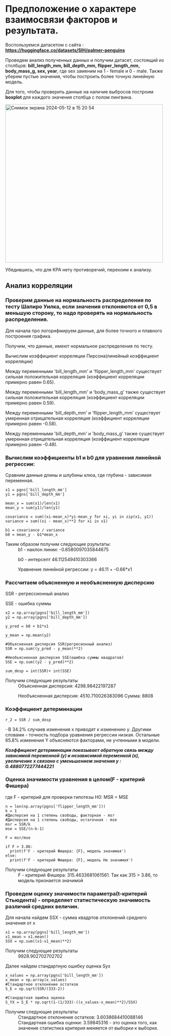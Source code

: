 # Предположение о характере взаимосвязи факторов и результата.

Воспользуемся датасетом с сайта : **https://huggingface.co/datasets/SIH/palmer-penguins**

Проведем анализ полученных данных и получим датасет, состоящий из столбцов: **bill_length_mm, bill_depth_mm,	flipper_length_mm,	body_mass_g,	sex,	year**, где sex заменим на 1 - female и 0 - male. Также уберем пустые значения, чтобы построить более точную линейную модель.

Для того, чтобы проверить данные на наличие выбросов построим **boxplot** для каждого значения столбца с полом пингвина.

<img width="495" alt="Снимок экрана 2024-05-12 в 15 20 54" src="https://github.com/arlinrus/penguins-/assets/111064731/7c80abac-0c1d-41f6-9c03-a468b66bc1ac">

Убедившись, что для KPA нету противоречий, перехоим к анализу.

## Анализ корреляции

### Проверим данные на нормальность распределения по тесту Шапиро Уилка, если значения отклоняются от 0,5 в меньшую сторону, то надо проверять на нормальность распределения.

Для начала про логорифмируем данные, для более точного и плавного построения графика.

Получим, что данные, имеют нормальное распределения по тесту.

Вычислим коэффициент корреляции Пирсона(линейный коэффициент корреляции)

Между переменными 'bill_length_mm' и 'flipper_length_mm' существует сильная положительная корреляция (коэффициент корреляции примерно равен 0.65).

Между переменными 'bill_length_mm' и 'body_mass_g' также существует сильная положительная корреляция (коэффициент корреляции примерно равен 0.59).

Между переменными 'bill_depth_mm' и 'flipper_length_mm' существует умеренная отрицательная корреляция (коэффициент корреляции примерно равен -0.58).

Между переменными 'bill_depth_mm' и 'body_mass_g' также существует умеренная отрицательная корреляция (коэффициент корреляции примерно равен -0.48).


### Вычислим коэффициенты b1 и b0 для уравнения линейной регрессии:
Сравним данные длины и шлубины клюа, где глубина - зависимая переменная.  

```
x1 = pgns['bill_length_mm']
y1 = pgns['bill_depth_mm']

mean_x = sum(x1)/len(x1)
mean_y = sum(y1)/len(y1)

covariance = sum((xi-mean_x)*yi-mean_y for xi, yi in zip(x1, y1))
variance = sum((xi - mean_x)**2 for xi in x1)

b1 = covariance / variance
b0 = mean_y - b1*mean_x
```

<dl>
  <dt>Таким образом получим следующие рзультаты:
</dt>
  <dd>b1 - наклон линии:  -0.6580097035844675
    
b0 - интерсепт 46.112549410303366

Уравнение линейной регрессии: y = 46.11 + -0.66*x1</dd>
</dl>

### Рассчитаем объясненную и необъясненную дисперсию
SSR - регрессионный анализ

SSE - ошибка суммы
```
x2 = np.array(pgns['bill_length_mm'])
y2 = np.array(pgns['bill_depth_mm'])

y_pred = b0 + b1*x1

y_mean = np.mean(y2)

#Объясненная дисперсия SSR(регресионный анализ)
SSR = np.sum((y_pred - y_mean)**2)

#Необъясненная дисперсия SSE(ошибка суммы квадратов)
SSE = np.sum((y2 - y_pred)**2)

sum_desp = int(SSR)+ int(SSE)

```
<dl>
  <dt>Получим следующие результаты</dt>
  <dd>Объясненная дисперсия:  4298.98422197287
    
Необъясненная дисперсия:  4510.710026383096
Сумма:  8808</dd>
</dl>

### Коэффициент детерминации
```
r_2 = SSR / sum_desp 

```
⋅⋅В 34.2% случаев изменения х приводят к изменению y.
Другими словами - точность подбора уравнения регрессии низкая.
Остальные 65.8% изменения Y объясняются факторами, не учтенными в модели.

***Коэффициент детерминации показывает обратную связь между зависимой переменной (y) и независимой переменной (x), увеличение x связано с уменьшением значения  y :  0.4880772277444221***

### Оценка значимости уравнения в целом(F - критерий Фишера)

где F - критерий для проверки гипотезы H0: MSR = MSE

```
n = len(np.array(pgns['flipper_length_mm']))
k = 1
#Дисперсия на 1 степень свободы, факторная - msr
#Дисперсия на 1 степень свободы, остаточная - mse
msr = SSR/k
mse = SSE/(n-k-1)

F = msr/mse

if F > 3.86:
  print(f'F - критерий Фишера: {F}, модель значимая')
else:
  print(f'F - критерий Фишера: {F}, модель Не значимая')
```
<dl>
  <dt>Получим следующие результаты</dt>
  <dd>
    F - критерий Фишера: 315.4633681061561.
    Так как 315 > 3.86, то модель признается значимой
  </dd>
</dl>

### Проведем оценку значимости параметра(t-критерий Стьюдента) - определяет статистическую значимость различий средних величин.
Для начала найдем SSX - сумма квадртов отклонений среднего значения от x
```
x1 = np.array(pgns['bill_length_mm'])
x1_mean = x1.mean()
SSX = np.sum((x1-x1_mean)**2)
```
<dl>
  <dt>Получим следующие результаты</dt>
  <dd>
  9928.902702702702
  </dd>
</dl>

Далее найдем стандартную ошибку оценка Syx
```
x_values = np.array(pgns['bill_length_mm'])
x_mean = np.array(x_values)
#Стандартное отклонение остатков
S_E = np.sqrt(SSR/(333-2))

#Стандартная ошибка оценка
S_YX = S_E * np.sqrt(1-(1/333)-((x_values-x_mean)**2)/SSX)
```
<dl>
  <dt>Получим следующие результаты</dt>
  <dd>
    Стандартное отклонение остатков:  3.6038684410088146
    Стандартная ошибка оценки: 3.59845316 - это оценка того, как значение статистика критерия меняется от выборки к выборке.
  </dd>
</dl>
